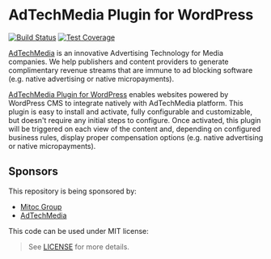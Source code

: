 AdTechMedia Plugin for WordPress
================================

[![Build Status](https://travis-ci.org/AdTechMedia/wordpress-plugin.svg?branch=master)](https://travis-ci.org/AdTechMedia/wordpress-plugin)
[![Test Coverage](https://codeclimate.com/repos/580df33d46895c09e3002dca/badges/4615784b557cf8f1f94b/coverage.svg)](https://codeclimate.com/repos/580df33d46895c09e3002dca/coverage)

[AdTechMedia](https://www.adtechmedia.io) is an innovative Advertising Technology for Media companies. We help publishers and content providers
to generate complimentary revenue streams that are immune to ad blocking software (e.g. native advertising or native micropayments).

[AdTechMedia Plugin for WordPress](https://wordpress.org/plugins/adtechmedia) enables websites powered by WordPress CMS to integrate natively
with AdTechMedia platform. This plugin is easy to install and activate, fully configurable and customizable, but doesn't require any initial
steps to configure. Once activated, this plugin will be triggered on each view of the content and, depending on configured business rules,
display proper compensation options (e.g. native advertising or native micropayments).


## Sponsors

This repository is being sponsored by:
- [Mitoc Group](https://www.mitocgroup.com)
- [AdTechMedia](https://www.adtechmedia.io)

This code can be used under MIT license:
> See [LICENSE](https://github.com/AdTechMedia/wordpress-plugin/blob/master/LICENSE) for more details.
